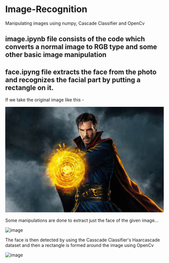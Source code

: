 # Image-Recognition
Manipulating images using numpy, Cascade Classifier and OpenCv

## image.ipynb file consists of the code which converts a normal image to RGB type and some other basic image manipulation

## face.ipyng file extracts the face from the photo and recognizes the facial part by putting a rectangle on it.

If we take the original image like this -

![The image](doctor_strange.jpg)

Some manipulations are done to extract just the face of the given image...

![image](https://user-images.githubusercontent.com/82315953/137709868-1abb6613-f22b-4720-ac1d-4d8f45bd87ff.png)

The face is then detected by using the Casscade Classifier's Haarcascade dataset and then a rectangle is formed around the image using OpenCv

![image](https://user-images.githubusercontent.com/82315953/137708914-a440003d-ba7a-4de5-8aaf-7cf93628c3b4.png)
